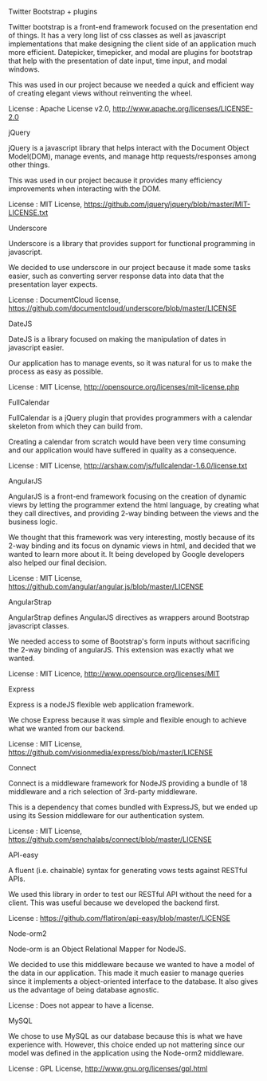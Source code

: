 ﻿Twitter Bootstrap + plugins

Twitter bootstrap is a front-end framework focused on the presentation end of things. It has a very long list of css classes as well as javascript implementations that make designing the client side of an application much more efficient. Datepicker, timepicker, and modal are plugins for bootstrap that help with the presentation of date input, time input, and modal windows.

This was used in our project because we needed a quick and efficient way of creating elegant views without reinventing the wheel.

License : Apache License v2.0, http://www.apache.org/licenses/LICENSE-2.0

jQuery

jQuery is a javascript library that helps interact with the Document Object Model(DOM), manage events, and manage http requests/responses among other things.

This was used in our project because it provides many efficiency improvements when interacting with the DOM.

License : MIT License, https://github.com/jquery/jquery/blob/master/MIT-LICENSE.txt


Underscore

Underscore is a library that provides support for functional programming in javascript.

We decided to use underscore in our project because it made some tasks easier, such as converting server response data into data that the presentation layer expects.

License : DocumentCloud license, https://github.com/documentcloud/underscore/blob/master/LICENSE


DateJS

DateJS is a library focused on making the manipulation of dates in javascript easier.

Our application has to manage events, so it was natural for us to make the process as easy as possible. 

License : MIT License, http://opensource.org/licenses/mit-license.php

FullCalendar

FullCalendar is a jQuery plugin that provides programmers with a calendar skeleton from which they can build from.

Creating a calendar from scratch would have been very time consuming and our application would have suffered in quality as a consequence.

License : MIT License, http://arshaw.com/js/fullcalendar-1.6.0/license.txt

AngularJS

AngularJS is a front-end framework focusing on the creation of dynamic views by letting the programmer extend the html language, by creating what they call directives, and providing 2-way binding between the views and the business logic.

We thought that this framework was very interesting, mostly because of its 2-way binding and its focus on dynamic views in html, and decided that we wanted to learn more about it. It being developed by Google developers also helped our final decision.

License : MIT License, https://github.com/angular/angular.js/blob/master/LICENSE

AngularStrap

AngularStrap defines AngularJS directives as wrappers around Bootstrap javascript classes.

We needed access to some of Bootstrap's form inputs without sacrificing the 2-way binding of angularJS. This extension was exactly what we wanted. 

License : MIT Licence, http://www.opensource.org/licenses/MIT

Express

Express is a nodeJS flexible web application framework.

We chose Express because it was simple and flexible enough to achieve what we wanted from our backend.

License : MIT License, https://github.com/visionmedia/express/blob/master/LICENSE

Connect

Connect is a middleware framework for NodeJS providing a bundle of 18 middleware and a rich selection of 3rd-party middleware.

This is a dependency that comes bundled with ExpressJS, but we ended up using its Session middleware for our authentication system.

License : MIT License, https://github.com/senchalabs/connect/blob/master/LICENSE

API-easy

A fluent (i.e. chainable) syntax for generating vows tests against RESTful APIs.

We used this library in order to test our RESTful API without the need for a client. This was useful because we developed the backend first.

License : https://github.com/flatiron/api-easy/blob/master/LICENSE

Node-orm2

Node-orm is an Object Relational Mapper for NodeJS.

We decided to use this middleware because we wanted to have a model of the data in our application. This made it much easier to manage queries since it implements a object-oriented interface to the database. It also gives us the advantage of being database agnostic.

License : Does not appear to have a license.

MySQL

We chose to use MySQL as our database because this is what we have experience with. However, this choice ended up not mattering since our model was defined in the application using the Node-orm2 middleware.

License : GPL License, http://www.gnu.org/licenses/gpl.html


